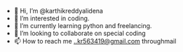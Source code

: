 - 👋 Hi, I’m @karthikreddyalidena
- 👀 I’m interested in coding.
- 🌱 I’m currently learning python and freelancing.
- 💞️ I’m looking to collaborate on special coding 
- 📫 How to reach me ..kr563419@gmail.com throughmail

<!---
karthikreddyalidena/karthikreddyalidena is a ✨ special ✨ repository because its `README.md` (this file) appears on your GitHub profile.
You can click the Preview link to take a look at your changes.
--->
